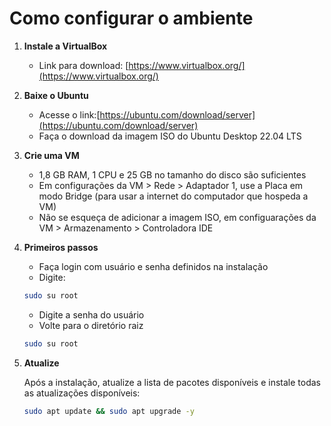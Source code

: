 # Como configurar o ambiente

1. **Instale a VirtualBox**
     
   - Link para download: [https://www.virtualbox.org/](https://www.virtualbox.org/)

3. **Baixe o Ubuntu**
   
   - Acesse o link:[https://ubuntu.com/download/server](https://ubuntu.com/download/server)
   - Faça o download da imagem ISO do Ubuntu Desktop 22.04 LTS

2. **Crie uma VM**
   
   - 1,8 GB RAM, 1 CPU e 25 GB no tamanho do disco são suficientes  
   - Em configurações da VM > Rede > Adaptador 1, use a Placa em modo Bridge (para usar a internet do computador que hospeda a VM)
   - Não se esqueça de adicionar a imagem ISO,  em configuarações da VM > Armazenamento > Controladora IDE

4. **Primeiros passos**
   
   - Faça login com usuário e senha definidos na instalação
   - Digite:  
   ```bash
   sudo su root
   ```
   - Digite a senha do usuário
   - Volte para o diretório raiz
   ```bash
   sudo su root
   ```  
   
5. **Atualize**
    
   Após a instalação, atualize a lista de pacotes disponíveis e instale todas as atualizações disponíveis:  
   ```bash
   sudo apt update && sudo apt upgrade -y
   ```
